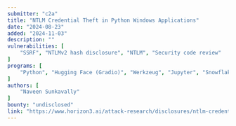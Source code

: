 ```yaml
---
submitter: "c2a"
title: "NTLM Credential Theft in Python Windows Applications"
date: "2024-08-23"
added: "2024-11-03"
description: ""
vulnerabilities: [
    "SSRF", "NTLMv2 hash disclosure", "NTLM", "Security code review"
]
programs: [
    "Python", "Hugging Face (Gradio)", "Werkzeug", "Jupyter", "Snowflake (Streamlit)"
]
authors: [
    "Naveen Sunkavally"
]
bounty: "undisclosed"
link: "https://www.horizon3.ai/attack-research/disclosures/ntlm-credential-theft-in-python-windows-applications/"
---
```




